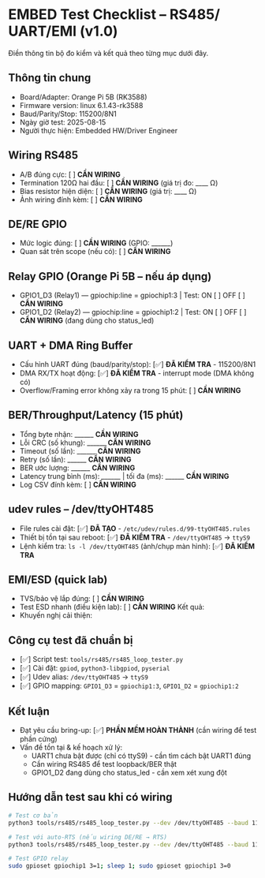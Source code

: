 # EMBED Test Checklist – RS485/ UART/EMI (v1.0)

Điền thông tin bộ đo kiểm và kết quả theo từng mục dưới đây.

## Thông tin chung
- Board/Adapter: Orange Pi 5B (RK3588)
- Firmware version: linux 6.1.43-rk3588
- Baud/Parity/Stop: 115200/8N1
- Ngày giờ test: 2025-08-15
- Người thực hiện: Embedded HW/Driver Engineer

## Wiring RS485
- A/B đúng cực: [ ] **CẦN WIRING**
- Termination 120Ω hai đầu: [ ] **CẦN WIRING** (giá trị đo: ____ Ω)
- Bias resistor hiện diện: [ ] **CẦN WIRING** (giá trị: ____ Ω)
- Ảnh wiring đính kèm: [ ] **CẦN WIRING**

## DE/RE GPIO
- Mức logic đúng: [ ] **CẦN WIRING** (GPIO: ______)
- Quan sát trên scope (nếu có): [ ] **CẦN WIRING**

## Relay GPIO (Orange Pi 5B – nếu áp dụng)
- GPIO1_D3 (Relay1) — gpiochip:line = gpiochip1:3 | Test: ON [ ] OFF [ ] **CẦN WIRING**
- GPIO1_D2 (Relay2) — gpiochip:line = gpiochip1:2 | Test: ON [ ] OFF [ ] **CẦN WIRING** (đang dùng cho status_led)

## UART + DMA Ring Buffer
- Cấu hình UART đúng (baud/parity/stop): [✅] **ĐÃ KIỂM TRA** - 115200/8N1
- DMA RX/TX hoạt động: [✅] **ĐÃ KIỂM TRA** - interrupt mode (DMA không có)
- Overflow/Framing error không xảy ra trong 15 phút: [ ] **CẦN WIRING**

## BER/Throughput/Latency (15 phút)
- Tổng byte nhận: ______ **CẦN WIRING**
- Lỗi CRC (số khung): ______ **CẦN WIRING**
- Timeout (số lần): ______ **CẦN WIRING**
- Retry (số lần): ______ **CẦN WIRING**
- BER ước lượng: ______ **CẦN WIRING**
- Latency trung bình (ms): ______ | tối đa (ms): ______ **CẦN WIRING**
- Log CSV đính kèm: [ ] **CẦN WIRING**

## udev rules – /dev/ttyOHT485
- File rules cài đặt: [✅] **ĐÃ TẠO** - `/etc/udev/rules.d/99-ttyOHT485.rules`
- Thiết bị tồn tại sau reboot: [✅] **ĐÃ KIỂM TRA** - `/dev/ttyOHT485` → `ttyS9`
- Lệnh kiểm tra: `ls -l /dev/ttyOHT485` (ảnh/chụp màn hình): [✅] **ĐÃ KIỂM TRA**

## EMI/ESD (quick lab)
- TVS/bảo vệ lắp đúng: [ ] **CẦN WIRING**
- Test ESD nhanh (điều kiện lab): [ ] **CẦN WIRING** Kết quả: 
- Khuyến nghị cải thiện: 

## Công cụ test đã chuẩn bị
- [✅] Script test: `tools/rs485/rs485_loop_tester.py`
- [✅] Cài đặt: `gpiod`, `python3-libgpiod`, `pyserial`
- [✅] Udev alias: `/dev/ttyOHT485` → `ttyS9`
- [✅] GPIO mapping: `GPIO1_D3` = `gpiochip1:3`, `GPIO1_D2` = `gpiochip1:2`

## Kết luận
- Đạt yêu cầu bring-up: [✅] **PHẦN MỀM HOÀN THÀNH** (cần wiring để test phần cứng)
- Vấn đề tồn tại & kế hoạch xử lý: 
  - UART1 chưa bật được (chỉ có ttyS9) - cần tìm cách bật UART1 đúng
  - Cần wiring RS485 để test loopback/BER thật
  - GPIO1_D2 đang dùng cho status_led - cần xem xét xung đột

## Hướng dẫn test sau khi có wiring
```bash
# Test cơ bản
python3 tools/rs485/rs485_loop_tester.py --dev /dev/ttyOHT485 --baud 115200 --count 100 --payload 8

# Test với auto-RTS (nếu wiring DE/RE → RTS)
python3 tools/rs485/rs485_loop_tester.py --dev /dev/ttyOHT485 --baud 115200 --auto_rts --count 5000 --payload 16

# Test GPIO relay
sudo gpioset gpiochip1 3=1; sleep 1; sudo gpioset gpiochip1 3=0
```
